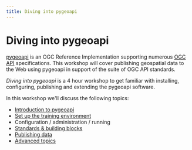 ```yaml
---
title: Diving into pygeoapi
---
```


# Diving into pygeoapi

[pygeoapi](https://pygeoapi.io) is an OGC Reference Implementation supporting numerous [OGC API](https://ogcapi.ogc.org) specifications. This workshop will cover publishing geospatial data to the Web using pygeoapi in support of the suite of OGC API standards.

*Diving into pygeoapi* is a 4 hour workshop to get familiar with installing, configuring, publishing and extending the pygeoapi software.

In this workshop we'll discuss the following topics:

- [Introduction to pygeoapi](intro/index.md)
- [Set up the training environment](setup/index.md)
- Configuration / administration / running
- [Standards & building blocks](standards/index.md)
- [Publishing data](publish/index.md)
- [Advanced topics](advanced/index.md)

